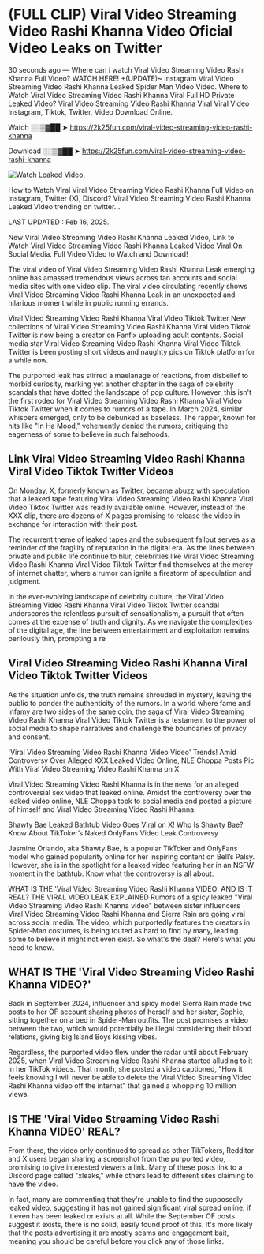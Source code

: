 # (FULL CLIP) Viral Video Streaming Video Rashi Khanna Video Oficial Video Leaks on Twitter

30 seconds ago — Where can i watch Viral Video Streaming Video Rashi Khanna Full Video? WATCH HERE! +(UPDATE)~ Instagram Viral Video Streaming Video Rashi Khanna Leaked Spider Man Video Video. Where to Watch Viral Video Streaming Video Rashi Khanna Viral Full HD Private Leaked Video? Viral Video Streaming Video Rashi Khanna Viral Viral Video Instagram, Tiktok, Twitter, Video Download Online.

Watch ░░▒▓██ ➤ https://2k25fun.com/viral-video-streaming-video-rashi-khanna

Download ░░▒▓██ ➤ https://2k25fun.com/viral-video-streaming-video-rashi-khanna

[![Watch Leaked Video.](https://miro.medium.com/v2/resize:fit:828/format:webp/1*cilzJN44JGOrTw9NJCrNHA.gif "Watch Leaked Video")](https://2k25fun.com/viral-video-streaming-video-rashi-khanna)

How to Watch Viral Viral Video Streaming Video Rashi Khanna Full Video on Instagram, Twitter (X), Discord? Viral Video Streaming Video Rashi Khanna Leaked Video trending on twitter...

LAST UPDATED : Feb 16, 2025.

New Viral Video Streaming Video Rashi Khanna Leaked Video, Link to Watch Viral Video Streaming Video Rashi Khanna Leaked Video Viral On Social Media. Full Video Video to Watch and Download!

The viral video of Viral Video Streaming Video Rashi Khanna Leak emerging online has amassed tremendous views across fan accounts and social media sites with one video clip. The viral video circulating recently shows Viral Video Streaming Video Rashi Khanna Leak in an unexpected and hilarious moment while in public running errands.

Viral Video Streaming Video Rashi Khanna Viral Video Tiktok Twitter New collections of Viral Video Streaming Video Rashi Khanna Viral Video Tiktok Twitter is now being a creator on Fanfix uploading adult contents. Social media star Viral Video Streaming Video Rashi Khanna Viral Video Tiktok Twitter is been posting short videos and naughty pics on Tiktok platform for a while now.

The purported leak has stirred a maelanage of reactions, from disbelief to morbid curiosity, marking yet another chapter in the saga of celebrity scandals that have dotted the landscape of pop culture. However, this isn't the first rodeo for Viral Video Streaming Video Rashi Khanna Viral Video Tiktok Twitter when it comes to rumors of a tape. In March 2024, similar whispers emerged, only to be debunked as baseless. The rapper, known for hits like "In Ha Mood," vehemently denied the rumors, critiquing the eagerness of some to believe in such falsehoods.

## Link Viral Video Streaming Video Rashi Khanna Viral Video Tiktok Twitter Videos

On Monday, X, formerly known as Twitter, became abuzz with speculation that a leaked tape featuring Viral Video Streaming Video Rashi Khanna Viral Video Tiktok Twitter was readily available online. However, instead of the XXX clip, there are dozens of X pages promising to release the video in exchange for interaction with their post.

The recurrent theme of leaked tapes and the subsequent fallout serves as a reminder of the fragility of reputation in the digital era. As the lines between private and public life continue to blur, celebrities like Viral Video Streaming Video Rashi Khanna Viral Video Tiktok Twitter find themselves at the mercy of internet chatter, where a rumor can ignite a firestorm of speculation and judgment.

In the ever-evolving landscape of celebrity culture, the Viral Video Streaming Video Rashi Khanna Viral Video Tiktok Twitter scandal underscores the relentless pursuit of sensationalism, a pursuit that often comes at the expense of truth and dignity. As we navigate the complexities of the digital age, the line between entertainment and exploitation remains perilously thin, prompting a re

##  Viral Video Streaming Video Rashi Khanna Viral Video Tiktok Twitter Videos

As the situation unfolds, the truth remains shrouded in mystery, leaving the public to ponder the authenticity of the rumors. In a world where fame and infamy are two sides of the same coin, the saga of Viral Video Streaming Video Rashi Khanna Viral Video Tiktok Twitter is a testament to the power of social media to shape narratives and challenge the boundaries of privacy and consent.

'Viral Video Streaming Video Rashi Khanna Video Video' Trends! Amid Controversy Over Alleged XXX Leaked Video Online, NLE Choppa Posts Pic With Viral Video Streaming Video Rashi Khanna on X

Viral Video Streaming Video Rashi Khanna is in the news for an alleged controversial sex video that leaked online. Amidst the controversy over the leaked video online, NLE Choppa took to social media and posted a picture of himself and Viral Video Streaming Video Rashi Khanna.

Shawty Bae Leaked Bathtub Video Goes Viral on X! Who Is Shawty Bae? Know About TikToker’s Naked OnlyFans Video Leak Controversy

Jasmine Orlando, aka Shawty Bae, is a popular TikToker and OnlyFans model who gained popularity online for her inspiring content on Bell’s Palsy. However, she is in the spotlight for a leaked video featuring her in an NSFW moment in the bathtub. Know what the controversy is all about.

WHAT IS THE 'Viral Video Streaming Video Rashi Khanna VIDEO' AND IS IT REAL? THE VIRAL VIDEO LEAK EXPLAINED Rumors of a spicy leaked "Viral Video Streaming Video Rashi Khanna video" between sister influencers Viral Video Streaming Video Rashi Khanna and Sierra Rain are going viral across social media. The video, which purportedly features the creators in Spider-Man costumes, is being touted as hard to find by many, leading some to believe it might not even exist. So what's the deal? Here's what you need to know.

## WHAT IS THE 'Viral Video Streaming Video Rashi Khanna VIDEO?'

Back in September 2024, influencer and spicy model Sierra Rain made two posts to her OF account sharing photos of herself and her sister, Sophie, sitting together on a bed in Spider-Man outfits. The post promises a video between the two, which would potentially be illegal considering their blood relations, giving big Island Boys kissing vibes.

Regardless, the purported video flew under the radar until about February 2025, when Viral Video Streaming Video Rashi Khanna started alluding to it in her TikTok videos. That month, she posted a video captioned, "How it feels knowing I will never be able to delete the Viral Video Streaming Video Rashi Khanna video off the internet" that gained a whopping 10 million views.

## IS THE 'Viral Video Streaming Video Rashi Khanna VIDEO' REAL?

From there, the video only continued to spread as other TikTokers, Redditor and X users began sharing a screenshot from the purported video, promising to give interested viewers a link. Many of these posts link to a Discord page called "xleaks," while others lead to different sites claiming to have the video.

In fact, many are commenting that they're unable to find the supposedly leaked video, suggesting it has not gained significant viral spread online, if it even has been leaked or exists at all. While the September OF posts suggest it exists, there is no solid, easily found proof of this. It's more likely that the posts advertising it are mostly scams and engagement bait, meaning you should be careful before you click any of those links.